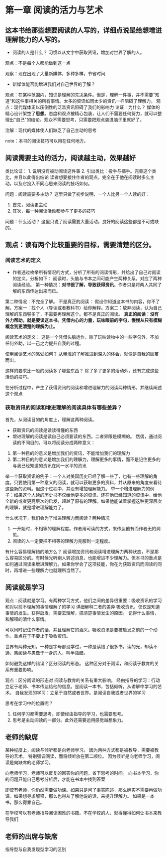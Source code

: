 # 第一章 阅读的活力与艺术

## 这本书给那些想要阅读的人写的，详细点说是给想增进理解能力的人写的。
* 阅读的人是什么？
习惯以从文字中获取资讯，增加对世界了解的人。

观点：不是每个人都能做到这一点

观察：现在出现了大量新媒体，多种多样，节省时间

* 新媒体能否能增进我们对自己世界的了解？

观点：在某种范围内，知识是理解的先决条件。但是，理解一件事，并不需要“知道”和这件事相关的所有事情。太多的资讯如同太少的资讯一样阻碍了理解力。
观点：现代媒体正以压倒性的泛滥资讯阻碍了我们的影响力
论证：为什么？
媒体的精心设计架空了**思想**。态度和观点被精心包装，让人们不需要任何努力，就可以整理出"自己"的结论。观众不需要思考，只需要把观点装进脑子里就好了。

注解：现代的媒体使人们缺乏了自己主动的思考

note：本书的阅读技巧可以用在任何地方。

## 阅读需要主动的活力，阅读越主动，效果越好
类比论证：
    1. 说明没有被动阅读这件事
    2. 引出类比：投手与捕手。完善这个类比，并且以此得出结论
读者想要接住作者的观点，完全在于他在阅读时多么主动，以及它投入不同心思来阅读的技巧如何。


问题：阅读需要多主动？
这里只做了初步说明，一个人比另一个人读的好：
1. 首先，阅读更主动
2. 其次，每一种阅读活动都参与了更多的技巧

问题：什么活动？
这里只说了阅读需要大量活动，良好的阅读这些都是不可或缺的。


## 观点：读有两个比较重要的目标，需要清楚的区分。
### 阅读艺术的定义
* 作者通过枚举所有情况的方式，分析了所有的阅读情形，并给出了自己对阅读的定义。分析如下：
阅读时，头脑与书本之间可能产生两种关系，对应了两种阅读经验。
第一种情况：**对书很了解，导致获得资讯**。作者只是将两人共同了解的东西传达出来而已。

第二种情况：不完全了解。
    不是真正的阅读：
        假设你知道这本书的内容，你不了解。方案一：找个人（导读或者教科书）给你解释。方案二：放弃阅读，认为自己理解的东西够多了，不需要再理解这个。都不是真正的阅读。
    **真正的阅读：没有外力帮助，就是要读这本书。凭借内心的力量，玩味眼前的字句，慢慢从只有模糊概念到更清楚的理解为止。**

阅读艺术的定义：
这是一个凭借头脑运作，除了玩味读物中的一些字句外，不加任何外助，以一己之力提升自我的过程。

使用阅读艺术的感受如何？
从粗浅的了解推进到深入的体会，就像是自我的破茧而出。

这样的要求比一般的阅读多了哪些东西？
除了多了更多的活动外，还有完成这些活动的技巧。

在分析过程中，产生了获得资讯的阅读和增进理解力的阅读两种情形，并继续阐述这个观点

### 获取资讯的阅读和增进理解的阅读具体有哪些差异？
首先，从阅读目的的角度上，理解这两种阅读。
* 获取资讯的阅读是读读得懂的东西
* 增进理解的阅读是读自己必须要读的东西。二者界限是模糊的。
然偶，通过阅读的不同目的，可以将阅读分成两种意义：
1. 第一种目的的意义是增加我们的资讯，不能增加我们的理解力
2. 第二种目的的意义是增加我们的理解力，理解更多的事情，而不是记住更多的与我已经知道的资讯在同一水平的资讯

举一个获取资讯的例子：一个人对美国历史已经了解一些了，也有一些理解的角度。只要使用第一种意义的阅读，就可以获取更多的资料，并从原来的角度来看待这些新的资料。但这个过程中，并没有增加理解能力。
举一个增进理解力的例子：如果这个人读的历史书不仅给他更多的资讯，还在他已经知道的资讯中，给他全新的或者更高层次的启发，超越了原有的理解。如果他能试着掌握这种更深层次的理解，就是增进理解能力了。


什么状况下，我们会为了增进理解力而阅读？两种情况
1. 一开始时，不相等的理解程度。作者用可读的方式，来传达他有而作者无的洞见。
2. 阅读的人一定要把不相等的理解力克服到一定程度。

有什么容易理解错的地方么？
阅读增加资讯和阅读增进理解力两种状态，不是那么容易区分的。有时候光听别人转述消息，也能增进不少理解力。但本书的重点是如何通过阅读来增进理解力。如果你学会了这项技能，你在为获取资讯而阅读的同时，再增进一些理解力也就理所当然了。

## 阅读就是学习
观点：阅读就是学习。有两种学习方式，他们之间的差异很重要：吸收资讯的学习和对以前不理解的事情理解了的学习
详细解释二者的差异
吸收资讯，仅仅是知道事情的发生。获得启发，需要去理解，搞清楚事情发生的原因。
记得什么事情，和解释的清什么事情。

可以同时记住作者的话，并且理解它的涵义。吸收资讯是要被启发之前的一个动作。重点在于不要止于吸收资讯。

世界有两种无知，一种是字母都没学过，一种是读错了很多书，读的光，却读不通，集阅读与愚蠢于一身的人，叫半瓶醋。

如何避免这样的错误？区分阅读的形态。
这种区分对于阅读，和阅读于教育的关系有重要影响。

观点：区分阅读的形态对 阅读与教育的关系有重大影响。
    经由指导的学习：行动立足于老师、书本传达给他的信息。是阅读一本书，包括倾听，从讲解中学习的艺术。
    自我发现的学习：立足于自然或者世界。是阅读自我或者世界的学习

思考在学习中的位置呢？
1. 任何学习都需要思考。即使经由指导的学习，也需要思考。
2. 思考是主动阅读的一部分。此外还需要运用感觉越想象力。



## 老师的缺席
某种程度上，阅读与倾听都是向老师学习。
因为两种方式都是被教导，需要被教导的艺术。
特别强调阅读，而将倾听放在第二顺位。
因为倾听是向老师学习，阅读是向缺席的老师学习。

向老师学习，老师可以反复的回答你的问题，省下思考的时间。
向书本学习，你的问题只能自己思考分析后，才能在书本中找到答案

即使有老师，你仍然需要做功课。如果只是问了事实陈述，那么确实不需要再做功课。如果想寻求解释，那么也得从了解他说的话，来提升理解力。
如果是一本书，那么得靠自己。

在学校可以有老师指导阅读困难的书籍。不在学校的人，就得懂得如何让书本来教导我们



## 老师的出席与缺席

指导型与自我发现型学习的区别
